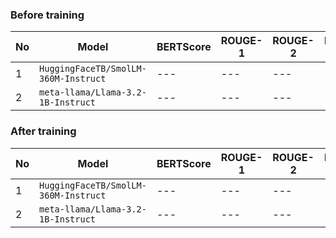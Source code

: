 ### Before training

|No|Model|BERTScore|ROUGE-1|ROUGE-2|ROUGE-L|
|---|---|---|---|---|---|
|1|`HuggingFaceTB/SmolLM-360M-Instruct`|---|---|---|---|
|2|`meta-llama/Llama-3.2-1B-Instruct`|---|---|---|---|

### After training

|No|Model|BERTScore|ROUGE-1|ROUGE-2|ROUGE-L|
|---|---|---|---|---|---|
|1|`HuggingFaceTB/SmolLM-360M-Instruct`|---|---|---|---|
|2|`meta-llama/Llama-3.2-1B-Instruct`|---|---|---|---|